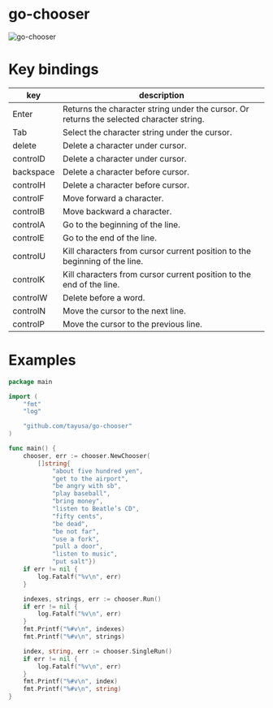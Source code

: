 # go-chooser
![go-chooser](https://user-images.githubusercontent.com/37957375/81494359-3d2fdd80-92e3-11ea-87a3-ed5df76b8da8.gif)

# Key bindings
| key | description |
| --- | ----------- |
| Enter | Returns the character string under the cursor. Or returns the selected character string. |
| Tab | Select the character string under the cursor. |
| delete | Delete a character under cursor. |
| controlD | Delete a character under cursor. |
| backspace | Delete a character before cursor. |
| controlH | Delete a character before cursor. |
| controlF | Move forward a character. |
| controlB | Move backward a character. |
| controlA | Go to the beginning of the line. |
| controlE | Go to the end of the line. |
| controlU | Kill characters from cursor current position to the beginning of the line. |
| controlK | Kill characters from cursor current position to the end of the line. |
| controlW | Delete before a word. |
| controlN | Move the cursor to the next line. |
| controlP | Move the cursor to the previous line. |

# Examples
```go
package main

import (
	"fmt"
	"log"

	"github.com/tayusa/go-chooser"
)

func main() {
	chooser, err := chooser.NewChooser(
		[]string{
			"about five hundred yen",
			"get to the airport",
			"be angry with sb",
			"play baseball",
			"bring money",
			"listen to Beatle’s CD",
			"fifty cents",
			"be dead",
			"be not far",
			"use a fork",
			"pull a door",
			"listen to music",
			"put salt"})
	if err != nil {
		log.Fatalf("%v\n", err)
	}

	indexes, strings, err := chooser.Run()
	if err != nil {
		log.Fatalf("%v\n", err)
	}
	fmt.Printf("%#v\n", indexes)
	fmt.Printf("%#v\n", strings)

	index, string, err := chooser.SingleRun()
	if err != nil {
		log.Fatalf("%v\n", err)
	}
	fmt.Printf("%#v\n", index)
	fmt.Printf("%#v\n", string)
}
```
